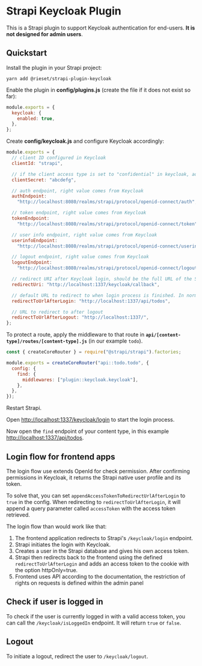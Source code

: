 # Strapi Keycloak Plugin

This is a Strapi plugin to support Keycloak authentication for end-users. **It is not designed for admin users**.

## Quickstart

Install the plugin in your Strapi project:

```shell
yarn add @rieset/strapi-plugin-keycloak
```

Enable the plugin in **config/plugins.js** (create the file if it does not exist so far):

```javascript
module.exports = {
  keycloak: {
    enabled: true,
  },
};
```

Create **config/keycloak.js** and configure Keycloak accordingly:

```javascript
module.exports = {
  // client ID configured in Keycloak
  clientId: "strapi",

  // if the client access type is set to "confidential" in keycloak, add the client secret here. otherwise, don't set this value.
  clientSecret: "abcdefg",

  // auth endpoint, right value comes from Keycloak
  authEndpoint:
    "http://localhost:8080/realms/strapi/protocol/openid-connect/auth",

  // token endpoint, right value comes from Keycloak
  tokenEndpoint:
    "http://localhost:8080/realms/strapi/protocol/openid-connect/token",

  // user info endpoint, right value comes from Keycloak
  userinfoEndpoint:
    "http://localhost:8080/realms/strapi/protocol/openid-connect/userinfo",

  // logout endpoint, right value comes from Keycloak
  logoutEndpoint:
    "http://localhost:8080/realms/strapi/protocol/openid-connect/logout",

  // redirect URI after Keycloak login, should be the full URL of the Strapi instance and always point to the `keycloak/callback` endpoint
  redirectUri: "http://localhost:1337/keycloak/callback",

  // default URL to redirect to when login process is finished. In normal cases, this would redirect you back to the application using Strapi data
  redirectToUrlAfterLogin: "http://localhost:1337/api/todos",

  // URL to redirect to after logout
  redirectToUrlAfterLogout: "http://localhost:1337/",
};
```

To protect a route, apply the middleware to that route in **`api/[content-type]/routes/[content-type].js`** (in our example `todo`).

```javascript
const { createCoreRouter } = require("@strapi/strapi").factories;

module.exports = createCoreRouter("api::todo.todo", {
  config: {
    find: {
      middlewares: ["plugin::keycloak.keycloak"],
    },
  },
});
```

Restart Strapi.

Open [http://localhost:1337/keycloak/login](http://localhost:1337/keycloak/login) to start the login process.

Now open the `find` endpoint of your content type, in this example [http://localhost:1337/api/todos](http://localhost:1337/api/todos).

## Login flow for frontend apps

The login flow use extends OpenId for check permission. After confirming permissions in Keycloak, it returns the Strapi native user profile and its token.

To solve that, you can set `appendAccessTokenToRedirectUrlAfterLogin` to `true` in the config. When redirecting to `redirectToUrlAfterLogin`, it will append a query parameter called `accessToken` with the access token retrieved.

The login flow than would work like that:

1. The frontend application redirects to Strapi's `/keycloak/login` endpoint.
2. Strapi initiates the login with Keycloak.
3. Creates a user in the Strapi database and gives his own access token.
4. Strapi then redirects back to the frontend using the defined `redirectToUrlAfterLogin` and adds an access token to the cookie with the option httpOnly=true.
5. Frontend uses API according to the documentation, the restriction of rights on requests is defined within the admin panel

## Check if user is logged in

To check if the user is currently logged in with a valid access token, you can call the `/keycloak/isLoggedIn` endpoint. It will return `true` or `false`.

## Logout

To initiate a logout, redirect the user to `/keycloak/logout`.
